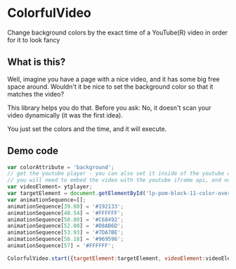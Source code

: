 # ColorfulVideo
Change background colors by the exact time of a YouTube(R) video in order for it to look fancy

## What is this?

Well, imagine you have a page with a nice video, and it has some big free space around.
Wouldn't it be nice to set the background color so that it matches the video?

This library helps you do that. Before you ask: No, it doesn't scan your video dynamically (it was the first idea).

You just set the colors and the time, and it will execute.

## Demo code

```javascript
var colorAttribute = 'background';
// get the youtube player - you can also set it inside of the youtube callback
// you will need to embed the video with the youtube iframe api, and not via iframe
var videoElement= ytplayer;
var targetElement = document.getElementById('lp-pom-block-11-color-overlay');
var animationSequence=[];
animationSequence[39.80] = '#192133';
animationSequence[48.54] = '#FFFFFF';
animationSequence[50.80] = '#C68492';
animationSequence[52.00] = '#D8AB6D';
animationSequence[53.93] = '#7DA7BE';
animationSequence[56.18] = '#969596';
animationSequence[57] = '#FFFFFF';

ColorfulVideo.start({targetElement:targetElement, videoElement:videoElement, colorAttribute:colorAttribute, animationSequence:animationSequence});
```
